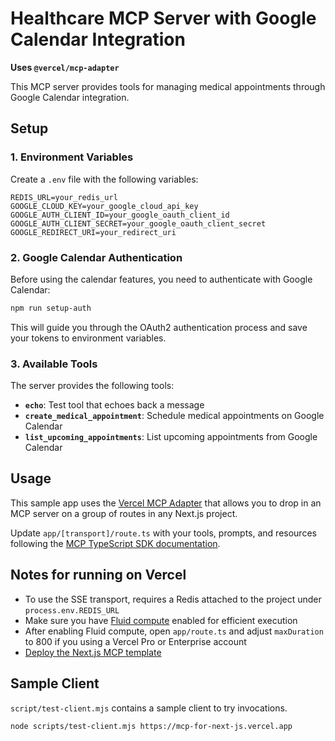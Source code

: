 # Healthcare MCP Server with Google Calendar Integration

**Uses `@vercel/mcp-adapter`**

This MCP server provides tools for managing medical appointments through Google Calendar integration.

## Setup

### 1. Environment Variables

Create a `.env` file with the following variables:

```env
REDIS_URL=your_redis_url
GOOGLE_CLOUD_KEY=your_google_cloud_api_key
GOOGLE_AUTH_CLIENT_ID=your_google_oauth_client_id
GOOGLE_AUTH_CLIENT_SECRET=your_google_oauth_client_secret
GOOGLE_REDIRECT_URI=your_redirect_uri
```

### 2. Google Calendar Authentication

Before using the calendar features, you need to authenticate with Google Calendar:

```bash
npm run setup-auth
```

This will guide you through the OAuth2 authentication process and save your tokens to environment variables.

### 3. Available Tools

The server provides the following tools:

- **`echo`**: Test tool that echoes back a message
- **`create_medical_appointment`**: Schedule medical appointments on Google Calendar
- **`list_upcoming_appointments`**: List upcoming appointments from Google Calendar

## Usage

This sample app uses the [Vercel MCP Adapter](https://www.npmjs.com/package/@vercel/mcp-adapter) that allows you to drop in an MCP server on a group of routes in any Next.js project.

Update `app/[transport]/route.ts` with your tools, prompts, and resources following the [MCP TypeScript SDK documentation](https://github.com/modelcontextprotocol/typescript-sdk/tree/main?tab=readme-ov-file#server).

## Notes for running on Vercel

- To use the SSE transport, requires a Redis attached to the project under `process.env.REDIS_URL`
- Make sure you have [Fluid compute](https://vercel.com/docs/functions/fluid-compute) enabled for efficient execution
- After enabling Fluid compute, open `app/route.ts` and adjust `maxDuration` to 800 if you using a Vercel Pro or Enterprise account
- [Deploy the Next.js MCP template](https://vercel.com/templates/next.js/model-context-protocol-mcp-with-next-js)

## Sample Client

`script/test-client.mjs` contains a sample client to try invocations.

```sh
node scripts/test-client.mjs https://mcp-for-next-js.vercel.app
```
